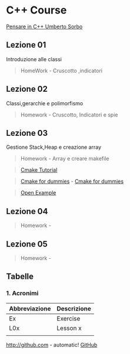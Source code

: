 # C++ Course
[Pensare in C++ Umberto Sorbo](http://www.umbertosorbo.it/pensare-in-c/)

## Lezione 01
Introduzione alle classi
> HomeWork - Cruscotto ,indicatori

## Lezione 02
Classi,gerarchie e polimorfismo
> Homework - Cruscotto, Indicatori e spie

## Lezione 03
Gestione Stack,Heap e creazione array
> Homework - Array e creare makefile

> [Cmake Tutorial](https://www.youtube.com/watch?v=wl2Srog-j7I) 

> [Cmake for dummies](https://www.youtube.com/watch?v=7W4Q-XLnMaA) - [Cmake for dummies](https://github.com/PeterMitrano/CMake_for_Dummies_code)

> [Open Example](https://open.cdash.org/user.php)
## Lezione 04

> Homework - 

## Lezione 05

> Homework - 
## Tabelle
 ### 1. Acronimi

|Abbreviazione | Descrizione |
|---|---|
| Ex  | Exercise  |
| L0x  | Lesson x  | 
|   |   |


http://github.com - automatic!
[GitHub](http://github.com)


## 


